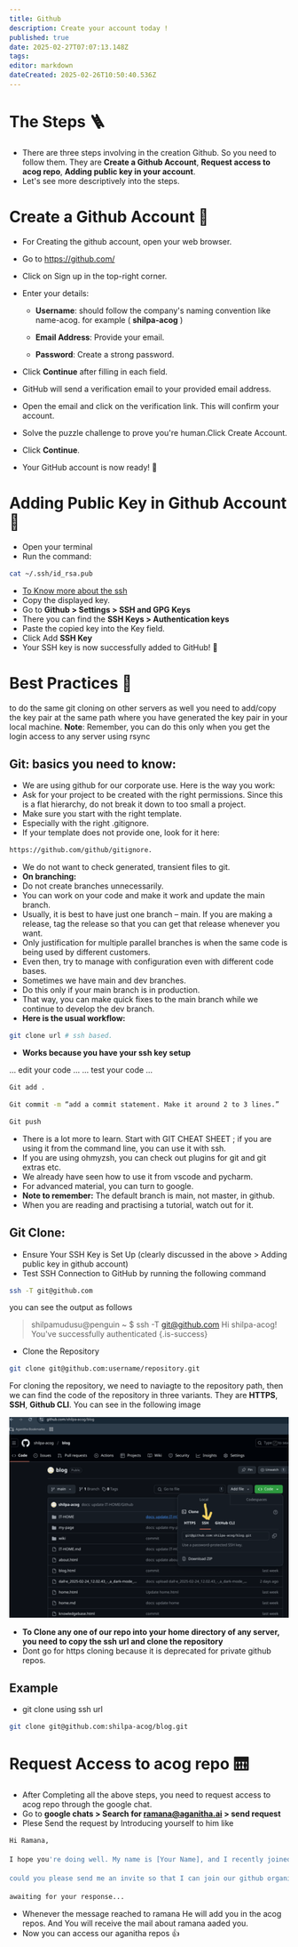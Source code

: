 ```yaml
---
title: Github
description: Create your account today !
published: true
date: 2025-02-27T07:07:13.148Z
tags: 
editor: markdown
dateCreated: 2025-02-26T10:50:40.536Z
---
```


# The Steps 🪜
* There are three steps involving in the creation Github. So you need to follow them. They are **Create a Github Account**, **Request access to acog repo**, **Adding public key in your account**.
* Let's see more descriptively into the steps.
# Create a Github Account 🧾
* For Creating the github account, open your web browser.
* Go to https://github.com/
* Click on Sign up in the top-right corner.
* Enter your details:

    * **Username**: should follow the company's naming convention like name-acog. for example ( **shilpa-acog** )

    * **Email Address**: Provide your email.

    * **Password**: Create a strong password.
* Click **Continue** after filling in each field.
* GitHub will send a verification email to your provided email address.
* Open the email and click on the verification link. This will confirm your account.
* Solve the puzzle challenge to prove you're human.Click Create Account.
* Click **Continue**.
* Your GitHub account is now ready! 🎉

# Adding Public Key in Github Account 🔐
* Open your terminal 
* Run the command:
```sh
cat ~/.ssh/id_rsa.pub
```
* <a href="/IT-HOME/SSH"> To Know more about the ssh </a>
* Copy the displayed key.
* Go to **Github > Settings > SSH and GPG Keys** 
* There you can find the **SSH Keys > Authentication keys**
* Paste the copied key into the Key field.
* Click Add **SSH Key**
* Your SSH key is now successfully added to GitHub! 🔑

# Best Practices 🌟
to do the same git cloning on other servers as well you need to add/copy the key pair at the same path where you have generated the key pair in your local machine.
**Note**: Remember, you can do this only when you get the login access to any server using rsync  


## Git: basics you need to know:

* We are using github for our corporate use. Here is the way you work:
* Ask for your project to be created with the right permissions. Since this is a flat hierarchy, do  not break it down to too small a project. 
* Make sure you start with the right template. 
* Especially with the right .gitignore. 
* If your template does not provide one, look for it here:
```sh
https://github.com/github/gitignore.
```
* We do not want to check generated, transient files to git. 
* **On branching:**
* Do not create branches unnecessarily. 
* You can work on your code and make it work and update the main branch.
* Usually, it is best to have just one branch – main. If you are making a release, tag the release so that you can get that release whenever you want. 
* Only justification for multiple parallel branches is when the same code is being used by different customers. 
* Even then, try to manage with configuration even with different code bases.
* Sometimes we have main and dev branches. 
* Do this only if your main branch is in production. 
* That way, you can make quick fixes to the main branch while we continue to develop the dev branch.
* **Here is the usual workflow:**
```sh
git clone url # ssh based.
```
* **Works because you have your ssh key setup**

… edit your code …
… test your code …
```sh
Git add .
```
```sh
Git commit -m “add a commit statement. Make it around 2 to 3 lines.”
```
```sh
Git push
```
* There is a lot more to learn. Start with GIT CHEAT SHEET ; if you are using it from the command line, you can use it with ssh. 
* If you are using ohmyzsh, you can check out plugins for git and git extras etc.
* We already have seen how to use it from vscode and pycharm. 
* For advanced material, you can turn to google.
* **Note to remember:** The default branch is main, not master, in github.
* When you are reading and practising a tutorial, watch out for it. 

## Git Clone:
* Ensure Your SSH Key is Set Up (clearly discussed in the above > Adding public key in github account)
* Test SSH Connection to GitHub by running the following command 
```sh
ssh -T git@github.com
```
you can see the output as follows
> shilpamudusu@penguin ~ $ ssh -T git@github.com
Hi shilpa-acog! You've successfully authenticated
{.is-success}
* Clone the Repository
```sh
git clone git@github.com:username/repository.git
```
For cloning the repository, we need to naviagte to the repository path, then we can find the code of the repository in three variants. They are **HTTPS**, **SSH**, **Github CLI**. You can see in the following image

![screenshot_2025-02-26_9.41.43_pm.png](/screenshot_2025-02-26_9.41.43_pm.png)

* **To Clone any one of our repo into your home directory of any server, you need to copy the ssh url and clone the repository**
* Dont go for https cloning because it is deprecated for private github repos.
## Example 
* git clone using ssh url
```sh
git clone git@github.com:shilpa-acog/blog.git
```
# Request Access to acog repo 🛗
* After Completing all the above steps, you need to request access to acog repo through the google chat.
* Go to **google chats > Search for ramana@aganitha.ai > send request**
* Plese Send the request by Introducing yourself to him like 
```sh
Hi Ramana,

I hope you're doing well. My name is [Your Name], and I recently joined Aganitha as a [Your Role]. I have created my github account with the username **( your_name-acog )**

could you please send me an invite so that I can join our github organisation's repo 

awaiting for your response...
```
* Whenever the message reached to ramana He will add you in the acog repos. And You will receive the mail about ramana aaded you.
* Now you can access our aganitha repos 👍

